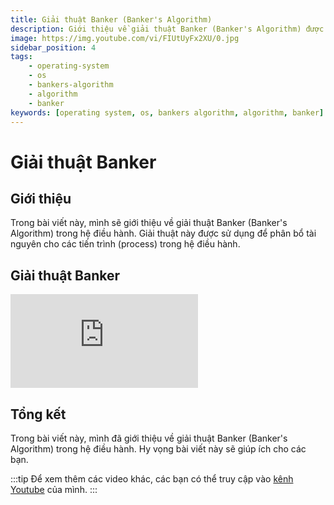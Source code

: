 ```yaml
---
title: Giải thuật Banker (Banker's Algorithm)
description: Giới thiệu về giải thuật Banker (Banker's Algorithm) được sử dụng để phân bổ tài nguyên cho các tiến trình (process) trong hệ điều hành.
image: https://img.youtube.com/vi/FIUtUyFx2XU/0.jpg
sidebar_position: 4
tags:
    - operating-system
    - os
    - bankers-algorithm
    - algorithm
    - banker
keywords: [operating system, os, bankers algorithm, algorithm, banker]
---
```


# Giải thuật Banker

## Giới thiệu

Trong bài viết này, mình sẽ giới thiệu về giải thuật Banker (Banker's Algorithm) trong hệ điều hành. Giải thuật này được sử dụng để phân bổ tài nguyên cho các tiến trình (process) trong hệ điều hành.

## Giải thuật Banker

<iframe class="video"
    src="https://www.youtube.com/embed/FIUtUyFx2XU" 
    title="Giải thuật Banker (Banker's Algorithm)" 
    frameborder="0" 
    allow="accelerometer; autoplay; clipboard-write; encrypted-media; gyroscope; picture-in-picture; web-share" allowfullscreen>
</iframe>

## Tổng kết

Trong bài viết này, mình đã giới thiệu về giải thuật Banker (Banker's Algorithm) trong hệ điều hành. Hy vọng bài viết này sẽ giúp ích cho các bạn.

:::tip
Để xem thêm các video khác, các bạn có thể truy cập vào [kênh Youtube](https://www.youtube.com/TienNguyen09) của mình.
:::